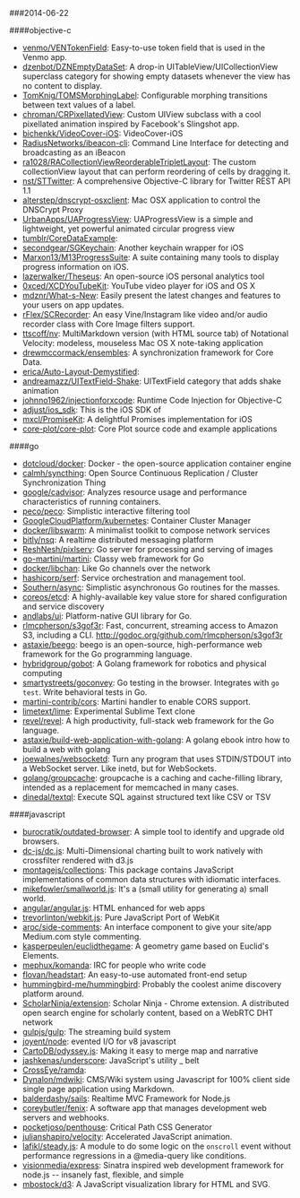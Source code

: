 ###2014-06-22

####objective-c
* [venmo/VENTokenField](https://github.com/venmo/VENTokenField): Easy-to-use token field that is used in the Venmo app.
* [dzenbot/DZNEmptyDataSet](https://github.com/dzenbot/DZNEmptyDataSet): A drop-in UITableView/UICollectionView superclass category for showing empty datasets whenever the view has no content to display.
* [TomKnig/TOMSMorphingLabel](https://github.com/TomKnig/TOMSMorphingLabel): Configurable morphing transitions between text values of a label.
* [chroman/CRPixellatedView](https://github.com/chroman/CRPixellatedView): Custom UIView subclass with a cool pixellated animation inspired by Facebook's Slingshot app.
* [bichenkk/VideoCover-iOS](https://github.com/bichenkk/VideoCover-iOS): VideoCover-iOS
* [RadiusNetworks/ibeacon-cli](https://github.com/RadiusNetworks/ibeacon-cli): Command Line Interface for detecting and broadcasting as an iBeacon
* [ra1028/RACollectionViewReorderableTripletLayout](https://github.com/ra1028/RACollectionViewReorderableTripletLayout): The custom collectionView layout that can perform reordering of cells by dragging it.
* [nst/STTwitter](https://github.com/nst/STTwitter): A comprehensive Objective-C library for Twitter REST API 1.1
* [alterstep/dnscrypt-osxclient](https://github.com/alterstep/dnscrypt-osxclient): Mac OSX application to control the DNSCrypt Proxy
* [UrbanApps/UAProgressView](https://github.com/UrbanApps/UAProgressView): UAProgressView is a simple and lightweight, yet powerful animated circular progress view
* [tumblr/CoreDataExample](https://github.com/tumblr/CoreDataExample): 
* [secondgear/SGKeychain](https://github.com/secondgear/SGKeychain): Another keychain wrapper for iOS
* [Marxon13/M13ProgressSuite](https://github.com/Marxon13/M13ProgressSuite): A suite containing many tools to display progress information on iOS.
* [lazerwalker/Theseus](https://github.com/lazerwalker/Theseus): An open-source iOS personal analytics tool
* [0xced/XCDYouTubeKit](https://github.com/0xced/XCDYouTubeKit): YouTube video player for iOS and OS X
* [mdznr/What-s-New](https://github.com/mdznr/What-s-New): Easily present the latest changes and features to your users on app updates.
* [rFlex/SCRecorder](https://github.com/rFlex/SCRecorder): An easy Vine/Instagram like video and/or audio recorder class with Core Image filters support.
* [ttscoff/nv](https://github.com/ttscoff/nv): MultiMarkdown version (with HTML source tab) of Notational Velocity: modeless, mouseless Mac OS X note-taking application
* [drewmccormack/ensembles](https://github.com/drewmccormack/ensembles): A synchronization framework for Core Data.
* [erica/Auto-Layout-Demystified](https://github.com/erica/Auto-Layout-Demystified): 
* [andreamazz/UITextField-Shake](https://github.com/andreamazz/UITextField-Shake): UITextField category that adds shake animation
* [johnno1962/injectionforxcode](https://github.com/johnno1962/injectionforxcode): Runtime Code Injection for Objective-C
* [adjust/ios_sdk](https://github.com/adjust/ios_sdk): This is the iOS SDK of
* [mxcl/PromiseKit](https://github.com/mxcl/PromiseKit): A delightful Promises implementation for iOS
* [core-plot/core-plot](https://github.com/core-plot/core-plot): Core Plot source code and example applications

####go
* [dotcloud/docker](https://github.com/dotcloud/docker): Docker - the open-source application container engine
* [calmh/syncthing](https://github.com/calmh/syncthing): Open Source Continuous Replication / Cluster Synchronization Thing
* [google/cadvisor](https://github.com/google/cadvisor): Analyzes resource usage and performance characteristics of running containers.
* [peco/peco](https://github.com/peco/peco): Simplistic interactive filtering tool
* [GoogleCloudPlatform/kubernetes](https://github.com/GoogleCloudPlatform/kubernetes): Container Cluster Manager
* [docker/libswarm](https://github.com/docker/libswarm): A minimalist toolkit to compose network services
* [bitly/nsq](https://github.com/bitly/nsq): A realtime distributed messaging platform
* [ReshNesh/pixlserv](https://github.com/ReshNesh/pixlserv): Go server for processing and serving of images
* [go-martini/martini](https://github.com/go-martini/martini): Classy web framework for Go
* [docker/libchan](https://github.com/docker/libchan): Like Go channels over the network
* [hashicorp/serf](https://github.com/hashicorp/serf): Service orchestration and management tool.
* [Southern/async](https://github.com/Southern/async): Simplistic asynchronous Go routines for the masses.
* [coreos/etcd](https://github.com/coreos/etcd): A highly-available key value store for shared configuration and service discovery
* [andlabs/ui](https://github.com/andlabs/ui): Platform-native GUI library for Go.
* [rlmcpherson/s3gof3r](https://github.com/rlmcpherson/s3gof3r): Fast, concurrent, streaming access to Amazon S3, including a CLI. http://godoc.org/github.com/rlmcpherson/s3gof3r
* [astaxie/beego](https://github.com/astaxie/beego): beego is an open-source, high-performance web framework for the Go programming language.
* [hybridgroup/gobot](https://github.com/hybridgroup/gobot): A Golang framework for robotics and physical computing
* [smartystreets/goconvey](https://github.com/smartystreets/goconvey): Go testing in the browser. Integrates with `go test`. Write behavioral tests in Go.
* [martini-contrib/cors](https://github.com/martini-contrib/cors): Martini handler to enable CORS support.
* [limetext/lime](https://github.com/limetext/lime): Experimental Sublime Text clone
* [revel/revel](https://github.com/revel/revel): A high productivity, full-stack web framework for the Go language.
* [astaxie/build-web-application-with-golang](https://github.com/astaxie/build-web-application-with-golang): A golang ebook intro how to build a web with golang
* [joewalnes/websocketd](https://github.com/joewalnes/websocketd): Turn any program that uses STDIN/STDOUT into a WebSocket server. Like inetd, but for WebSockets. 
* [golang/groupcache](https://github.com/golang/groupcache): groupcache is a caching and cache-filling library, intended as a replacement for memcached in many cases.
* [dinedal/textql](https://github.com/dinedal/textql): Execute SQL against structured text like CSV or TSV

####javascript
* [burocratik/outdated-browser](https://github.com/burocratik/outdated-browser): A simple tool to identify and upgrade old browsers.
* [dc-js/dc.js](https://github.com/dc-js/dc.js): Multi-Dimensional charting built to work natively with crossfilter rendered with d3.js
* [montagejs/collections](https://github.com/montagejs/collections): This package contains JavaScript implementations of common data structures with idiomatic interfaces.
* [mikefowler/smallworld.js](https://github.com/mikefowler/smallworld.js): It's a (small utility for generating a) small world.
* [angular/angular.js](https://github.com/angular/angular.js): HTML enhanced for web apps
* [trevorlinton/webkit.js](https://github.com/trevorlinton/webkit.js): Pure JavaScript Port of WebKit
* [aroc/side-comments](https://github.com/aroc/side-comments): An interface component to give your site/app Medium.com style commenting.
* [kasperpeulen/euclidthegame](https://github.com/kasperpeulen/euclidthegame): A geometry game based on Euclid's Elements.
* [mephux/komanda](https://github.com/mephux/komanda): IRC for people who write code
* [flovan/headstart](https://github.com/flovan/headstart): An easy-to-use automated front-end setup
* [hummingbird-me/hummingbird](https://github.com/hummingbird-me/hummingbird): Probably the coolest anime discovery platform around.
* [ScholarNinja/extension](https://github.com/ScholarNinja/extension): Scholar Ninja - Chrome extension. A distributed open search engine for scholarly content, based on a WebRTC DHT network
* [gulpjs/gulp](https://github.com/gulpjs/gulp): The streaming build system
* [joyent/node](https://github.com/joyent/node): evented I/O for v8 javascript
* [CartoDB/odyssey.js](https://github.com/CartoDB/odyssey.js): Making it easy to merge map and narrative
* [jashkenas/underscore](https://github.com/jashkenas/underscore): JavaScript's utility _ belt
* [CrossEye/ramda](https://github.com/CrossEye/ramda): 
* [Dynalon/mdwiki](https://github.com/Dynalon/mdwiki): CMS/Wiki system using Javascript for 100% client side single page application using Markdown.
* [balderdashy/sails](https://github.com/balderdashy/sails): Realtime MVC Framework for Node.js
* [coreybutler/fenix](https://github.com/coreybutler/fenix): A software app that manages development web servers and webhooks.
* [pocketjoso/penthouse](https://github.com/pocketjoso/penthouse): Critical Path CSS Generator
* [julianshapiro/velocity](https://github.com/julianshapiro/velocity): Accelerated JavaScript animation.
* [lafikl/steady.js](https://github.com/lafikl/steady.js): A module to do some logic on the `onscroll` event without performance regressions in a @media-query like conditions.
* [visionmedia/express](https://github.com/visionmedia/express): Sinatra inspired web development framework for node.js -- insanely fast, flexible, and simple
* [mbostock/d3](https://github.com/mbostock/d3): A JavaScript visualization library for HTML and SVG.
